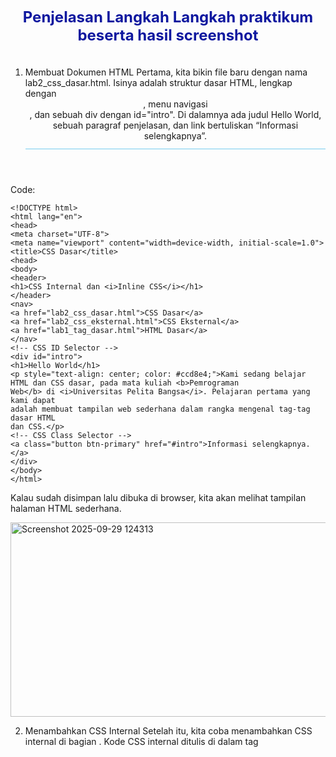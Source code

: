 # Penjelasan Langkah Langkah praktikum beserta hasil screenshot 

1. Membuat Dokumen HTML
Pertama, kita bikin file baru dengan nama lab2_css_dasar.html. Isinya adalah struktur dasar HTML, lengkap dengan <header>, menu navigasi <nav>, dan sebuah div dengan id="intro". Di dalamnya ada judul Hello World, sebuah paragraf penjelasan, dan link bertuliskan “Informasi selengkapnya”.

  Code:
```
<!DOCTYPE html>
<html lang="en">
<head>
<meta charset="UTF-8">
<meta name="viewport" content="width=device-width, initial-scale=1.0">
<title>CSS Dasar</title>
<head>
<body>
<header>
<h1>CSS Internal dan <i>Inline CSS</i></h1>
</header>
<nav>
<a href="lab2_css_dasar.html">CSS Dasar</a>
<a href="lab2_css_eksternal.html">CSS Eksternal</a>
<a href="lab1_tag_dasar.html">HTML Dasar</a>
</nav>
<!-- CSS ID Selector -->
<div id="intro">
<h1>Hello World</h1>
<p style="text-align: center; color: #ccd8e4;">Kami sedang belajar HTML dan CSS dasar, pada mata kuliah <b>Pemrograman
Web</b> di <i>Universitas Pelita Bangsa</i>. Pelajaran pertama yang kami dapat
adalah membuat tampilan web sederhana dalam rangka mengenal tag-tag dasar HTML
dan CSS.</p>
<!-- CSS Class Selector -->
<a class="button btn-primary" href="#intro">Informasi selengkapnya.</a>
</div>
</body>
</html>
```

Kalau sudah disimpan lalu dibuka di browser, kita akan melihat tampilan halaman HTML sederhana.

<img width="1756" height="311" alt="Screenshot 2025-09-29 124313" src="https://github.com/user-attachments/assets/c20c6e4a-073d-4a05-b179-86623fcac4e0" />


2. Menambahkan CSS Internal
Setelah itu, kita coba menambahkan CSS internal di bagian <head>. Kode CSS internal ditulis di dalam tag <style>. Contohnya: kita atur font, tinggi header, warna teks, dan posisi judul agar lebih rapi.

Code:
```
<head> 
    <title>CSS Dasar</title> 
    <style> 
        body { 
            font-family:'Open Sans', sans-serif; 
        } 
        header { 
            min-height: 80px; 
            border-bottom:1px solid #77CCEF; 
        } 
        h1 { 
            font-size: 24px; 
            color: #0F189F; 
            text-align: center; 
            padding: 20px 10px; 
        } 
        h1 i { 
            color:#6d6a6b; 
        } 
    </style> 
</head>
```

Kalau halaman di-refresh, tampilan teks akan berubah sesuai style yang kita atur tadi.

<img width="953" height="709" alt="Screenshot 2025-09-29 124606" src="https://github.com/user-attachments/assets/472f1fff-6afd-4559-a6e7-1b117ea3f932" />


3. Menambahkan Inline CSS
Selanjutnya, kita belajar pakai inline CSS. Caranya: menambahkan style langsung ke dalam tag HTML. Misalnya pada paragraf <p>, kita kasih aturan text-align:center dan warna teks tertentu.

Code:
```
<p style="text-align: center; color: #ccd8e4;">
```

Kalau disimpan dan dibuka lagi di browser, paragraf itu tampil beda dengan yang lain.

<img width="953" height="738" alt="Screenshot 2025-09-29 140115" src="https://github.com/user-attachments/assets/0d66d274-3cad-4b75-a00d-deba41655364" />


4. Membuat CSS Eksternal
Lanjut, kita bikin file baru bernama style_eksternal.css. Di file itu, kita tulis aturan CSS untuk menu navigasi: warna background, warna teks link, padding, dan efek hover. Supaya file CSS ini bisa dipakai di HTML.

Code:
```
nav { 
    background: #20A759; 
    color:#fff; 
    padding: 10px; 
} 
nav a { 
    color: #fff; 
    text-decoration: none; 
    padding:10px 20px; 
} 
nav .active,  
nav a:hover { 
    background: #0B6B3A; 
} 
```

kita hubungkan lewat tag <link> yang ditulis di bagian <head>.

Code:
```
<head>
<!-- menyisipkan css eksternal -->
<link rel="stylesheet" href="style_eksternal.css" type="text/css">
</head>
```

Setelah di-refresh, navigasi akan berubah sesuai style dari file CSS eksternal.

<img width="962" height="676" alt="Screenshot 2025-09-29 140538" src="https://github.com/user-attachments/assets/c2d40f85-3a5c-4505-a1d2-c0cedd6c78ec" />


5. Menambahkan CSS Selector (ID dan Class)
Terakhir, kita belajar selector. ID Selector (#intro) → dipakai untuk mengatur tampilan div dengan id intro, misalnya warna background, border, padding, dan teks judulnya. Class Selector (.button dan .btn-primary) → dipakai untuk mengatur tampilan tombol/link, misalnya warna background, padding, margin, dan dekorasi teks.

Code:
```
/* ID Selector */ 
#intro { 
    background: #418fb1; 
    border: 1px solid #099249; 
    min-height: 100px; 
    padding: 10px; 
} 
#intro h1 { 
    text-align: left; 
    border: 0; 
    color: #fff; 
} 
 
/* Class Selector */ 
.button { 
    padding: 15px 20px; 
    background: #bebcbd; 
    color: #fff; 
    display: inline-block; 
    margin: 10px; 
    text-decoration: none; 
} 
.btn-primary { 
    background: #E42A42; 
}
```

Kalau di-refresh lagi, sekarang halaman sudah punya navigasi, konten utama dengan warna berbeda, dan tombol/link dengan style lebih menarik.

<img width="954" height="800" alt="Screenshot 2025-09-29 140623" src="https://github.com/user-attachments/assets/f7b27853-e02f-46b8-a3e4-9172b370e9b0" />






